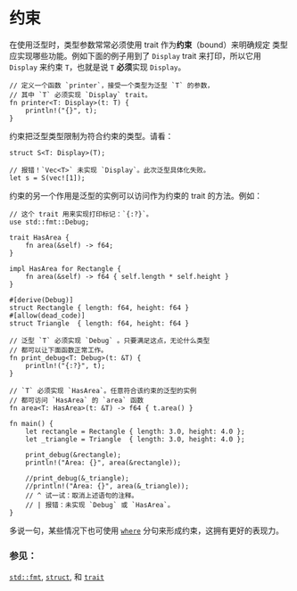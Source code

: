 # 约束

在使用泛型时，类型参数常常必须使用 trait 作为**约束**（bound）来明确规定
类型应实现哪些功能。例如下面的例子用到了 `Display` trait 来打印，所以它用
`Display` 来约束 `T`，也就是说 `T` **必须**实现 `Display`。

```rust,ignore
// 定义一个函数 `printer`，接受一个类型为泛型 `T` 的参数，
// 其中 `T` 必须实现 `Display` trait。
fn printer<T: Display>(t: T) {
    println!("{}", t);
}
```

约束把泛型类型限制为符合约束的类型。请看：

```rust,ignore
struct S<T: Display>(T);

// 报错！`Vec<T>` 未实现 `Display`。此次泛型具体化失败。
let s = S(vec![1]);
```

约束的另一个作用是泛型的实例可以访问作为约束的 trait 的方法。例如：

```rust,editalbe
// 这个 trait 用来实现打印标记：`{:?}`。
use std::fmt::Debug;

trait HasArea {
    fn area(&self) -> f64;
}

impl HasArea for Rectangle {
    fn area(&self) -> f64 { self.length * self.height }
}

#[derive(Debug)]
struct Rectangle { length: f64, height: f64 }
#[allow(dead_code)]
struct Triangle  { length: f64, height: f64 }

// 泛型 `T` 必须实现 `Debug` 。只要满足这点，无论什么类型
// 都可以让下面函数正常工作。
fn print_debug<T: Debug>(t: &T) {
    println!("{:?}", t);
}

// `T` 必须实现 `HasArea`。任意符合该约束的泛型的实例
// 都可访问 `HasArea` 的 `area` 函数
fn area<T: HasArea>(t: &T) -> f64 { t.area() }

fn main() {
    let rectangle = Rectangle { length: 3.0, height: 4.0 };
    let _triangle = Triangle  { length: 3.0, height: 4.0 };

    print_debug(&rectangle);
    println!("Area: {}", area(&rectangle));

    //print_debug(&_triangle);
    //println!("Area: {}", area(&_triangle));
    // ^ 试一试：取消上述语句的注释。
    // | 报错：未实现 `Debug` 或 `HasArea`。
}
```

多说一句，某些情况下也可使用 [`where`][where] 分句来形成约束，这拥有更好的表现力。

### 参见：

[`std::fmt`][fmt], [`struct`][structs], 和 [`trait`][traits]

[fmt]: ../hello/print.md
[methods]: ../fn/methods.md
[structs]: ../custom_types/structs.md
[traits]: ../trait.md
[where]: ../generics/where.md
